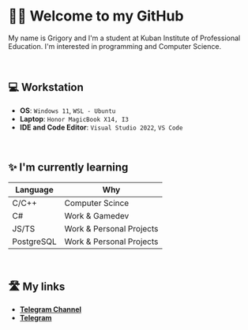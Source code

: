 # 👋🏻 Welcome to my GitHub

My name is Grigory and I'm a student at Kuban Institute of Professional Education.
I'm interested in programming and Computer Science.

<br>

## 💻 **Workstation**

- **OS**: `Windows 11`, `WSL - Ubuntu`
- **Laptop**: `Honor MagicBook X14, I3`
- **IDE and Code Editor**: `Visual Studio 2022`, `VS Code`

<br>

## ✨ **I'm currently learning**
 | Language | Why |
 | --- | --- |
 | C/C++ | Computer Scince |
 | C# | Work & Gamedev
 | JS/TS | Work & Personal Projects |
 | PostgreSQL | Work & Personal Projects | 

<br>

## 🛣️ **My links**

- **[Telegram Channel](https://t.me/road_to_bigtech "road to bigtech (Russian Telegram Channel)")**
- **[Telegram](https://t.me/vcusnx "Me")**
